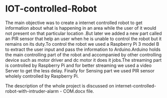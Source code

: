 # IOT-controlled-Robot
The main objective was to create a internet controlled robot to get information about what is happening in an area while the user of it would not present on that particular location
.But later we added a new part called an PIR sensor that help an user when he is unable to control the robot but it remains on its duty.To control the robot we used a Raspberry Pi 3 model B to extract the user input and pass the information to Arduino.Arduino holds the main controlling part of the robot and accompanied by other controlling device such as motor driver and dc motor it does it jobs.The streaming part is controlled by Raspberry Pi and for better streaming we used a video Server to get the less delay. Finally for Sensing part we used PIR sensor wholely controlled by Raspberry Pi.

The description of the whole project is discussed on internet-controlled-robot-with-intruder-alarm - COM.docx file.
